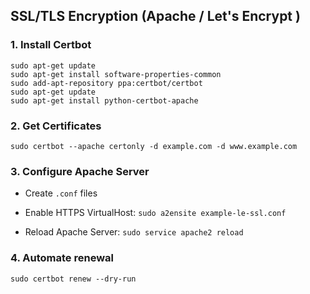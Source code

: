 ## SSL/TLS Encryption (Apache / Let's Encrypt )



### 1. Install Certbot
```
sudo apt-get update
sudo apt-get install software-properties-common
sudo add-apt-repository ppa:certbot/certbot
sudo apt-get update
sudo apt-get install python-certbot-apache
```



### 2. Get Certificates
```
sudo certbot --apache certonly -d example.com -d www.example.com
```



### 3. Configure Apache Server
* Create `.conf` files


* Enable HTTPS VirtualHost: `sudo a2ensite example-le-ssl.conf`


* Reload Apache Server: `sudo service apache2 reload`


### 4. Automate renewal
```
sudo certbot renew --dry-run
```
